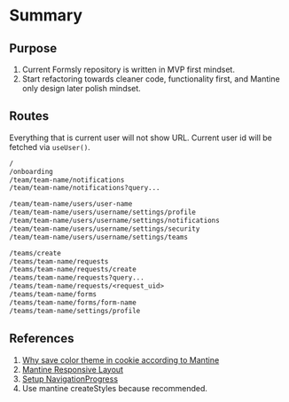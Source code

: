 # Summary

## Purpose

1. Current Formsly repository is written in MVP first mindset.
2. Start refactoring towards cleaner code, functionality first, and Mantine only design later polish mindset.

## Routes

Everything that is current user will not show URL. Current user id will be fetched via `useUser()`.

```txt
/
/onboarding
/team/team-name/notifications
/team/team-name/notifications?query...

/team/team-name/users/user-name
/team/team-name/users/username/settings/profile
/team/team-name/users/username/settings/notifications
/team/team-name/users/username/settings/security
/team/team-name/users/username/settings/teams

/teams/create
/teams/team-name/requests
/teams/team-name/requests/create
/teams/team-name/requests?query...
/teams/team-name/requests/<request_uid>
/teams/team-name/forms
/teams/team-name/forms/form-name
/teams/team-name/settings/profile
```

## References

1. [Why save color theme in cookie according to Mantine](https://mantine.dev/guides/dark-theme/#save-color-scheme-in-cookie)
2. [Mantine Responsive Layout](https://mantine.dev/core/app-shell/)
3. [Setup NavigationProgress](https://mantine.dev/others/nprogress/#setup-navigationprogress)
4. Use mantine createStyles because recommended.
